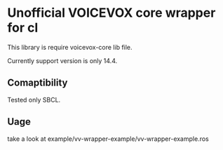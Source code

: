 # Unofficial VOICEVOX core wrapper for cl

This library is require voicevox-core lib file.

Currently support version is only 14.4.

## Comaptibility
Tested only SBCL.
  
## Uage
take a look at example/vv-wrapper-example/vv-wrapper-example.ros
